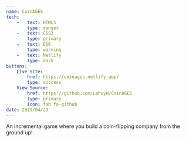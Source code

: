 ```yaml
---
name: CoinAGES
tech: 
    -   text: HTML5
        type: danger
    -   text: CSS3
        type: primary
    -   text: ES6
        type: warning
    -   text: Netlify
        type: dark
buttons:
    Live Site: 
        href: https://coinages.netlify.app/
        type: success
    View Source:
        href: https://github.com/LehuyH/CoinAGES
        type: primary
        icon: fab fa-github 
date: 2019/04/29
---
```


An incremental game where you build a coin-flipping company from the ground up!